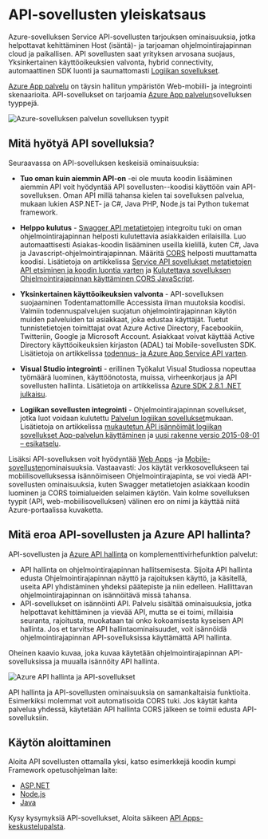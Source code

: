 <properties 
    pageTitle="API sovellusten johdanto | Microsoft Azure" 
    description="Katso, miten Azure sovelluksen-palvelun avulla voit kehittää Host (isäntä)- ja tarjoaman RESTful API." 
    services="app-service\api" 
    documentationCenter=".net" 
    authors="tdykstra" 
    manager="wpickett" 
    editor=""/>

<tags 
    ms.service="app-service-api" 
    ms.workload="web" 
    ms.tgt_pltfrm="na" 
    ms.devlang="na" 
    ms.topic="get-started-article" 
    ms.date="08/23/2016" 
    ms.author="rachelap"/>

# <a name="api-apps-overview"></a>API-sovellusten yleiskatsaus

Azure-sovelluksen Service API-sovellusten tarjouksen ominaisuuksia, jotka helpottavat kehittäminen Host (isäntä)- ja tarjoaman ohjelmointirajapinnan cloud ja paikallisen. API sovellusten saat yrityksen arvosana suojaus, Yksinkertainen käyttöoikeuksien valvonta, hybrid connectivity, automaattinen SDK luonti ja saumattomasti [Logiikan sovellukset](../app-service-logic/app-service-logic-what-are-logic-apps.md).

[Azure App palvelu](../app-service/app-service-value-prop-what-is.md) on täysin hallitun ympäristön Web-mobiili- ja integrointi skenaarioita. API-sovellukset on tarjoamia [Azure App palvelun](../app-service/app-service-value-prop-what-is.md)sovelluksen tyyppejä.

![Azure-sovelluksen palvelun sovelluksen tyypit](./media/app-service-api-apps-why-best-platform/appservicesuite.png)

## <a name="why-use-api-apps"></a>Mitä hyötyä API sovelluksia?

Seuraavassa on API-sovelluksen keskeisiä ominaisuuksia:

- **Tuo oman kuin aiemmin API-on** -ei ole muuta koodin lisääminen aiemmin API voit hyödyntää API sovellusten--koodisi käyttöön vain API-sovelluksen. Oman API millä tahansa kielen tai sovelluksen palvelua, mukaan lukien ASP.NET- ja C#, Java PHP, Node.js tai Python tukemat framework.

- **Helppo kulutus** - [Swagger API metatietojen](http://swagger.io/) integroitu tuki on oman ohjelmointirajapinnan helposti kulutettavia asiakkaiden erilaisilla.  Luo automaattisesti Asiakas-koodin lisääminen useilla kielillä, kuten C#, Java ja Javascript-ohjelmointirajapinnan. Määritä [CORS](app-service-api-cors-consume-javascript.md) helposti muuttamatta koodisi. Lisätietoja on artikkelissa [Service API sovellukset metatietojen API etsiminen ja koodin luontia varten](app-service-api-metadata.md) ja [Kulutettava sovelluksen Ohjelmointirajapinnan käyttäminen CORS JavaScript](app-service-api-cors-consume-javascript.md). 

- **Yksinkertainen käyttöoikeuksien valvonta** - API-sovelluksen suojaaminen Todentamattomille Accessista ilman muutoksia koodisi. Valmiin todennuspalvelujen suojatun ohjelmointirajapinnan käytön muiden palveluiden tai asiakkaat, joka edustaa käyttäjät. Tuetut tunnistetietojen toimittajat ovat Azure Active Directory, Facebookiin, Twitteriin, Google ja Microsoft Account. Asiakkaat voivat käyttää Active Directory käyttöoikeuksien kirjaston (ADAL) tai Mobile-sovellusten SDK. Lisätietoja on artikkelissa [todennus- ja Azure App Service API varten](app-service-api-authentication.md).

- **Visual Studio integrointi** - erillinen Työkalut Visual Studiossa nopeuttaa työmäärä luominen, käyttöönotosta, muissa, virheenkorjaus ja API sovellusten hallinta. Lisätietoja on artikkelissa [Azure SDK 2.8.1 .NET julkaisu](/blog/announcing-azure-sdk-2-8-1-for-net/).

- **Logiikan sovellusten integrointi** - Ohjelmointirajapinnan sovellukset, jotka luot voidaan kulutettu [Palvelun logiikan sovellukset](../app-service-logic/app-service-logic-what-are-logic-apps.md)mukaan.  Lisätietoja on artikkelissa [mukautetun API isännöimät logiikan sovellukset App-palvelun käyttäminen](../app-service-logic/app-service-logic-custom-hosted-api.md) ja [uusi rakenne versio 2015-08-01 – esikatselu](../app-service-logic/app-service-logic-schema-2015-08-01.md).

Lisäksi API-sovelluksen voit hyödyntää [Web Apps](../app-service-web/app-service-web-overview.md) -ja [Mobile-sovellusten](../app-service-mobile/app-service-mobile-value-prop.md)ominaisuuksia. Vastaavasti: Jos käytät verkkosovellukseen tai mobiilisovelluksessa isännöimiseen Ohjelmointirajapinta, se voi viedä API-sovellusten ominaisuuksia, kuten Swagger metatietojen asiakkaan koodin luominen ja CORS toimialueiden selaimen käytön. Vain kolme sovelluksen tyypit (API, web-mobiilisovelluksen) välinen ero on nimi ja käyttää niitä Azure-portaalissa kuvaketta.

## <a name="whats-the-difference-between-api-apps-and-azure-api-management"></a>Mitä eroa API-sovellusten ja Azure API hallinta?

API-sovellusten ja [Azure API hallinta](../api-management/api-management-key-concepts.md) on komplementtivirhefunktion palvelut:

* API hallinta on ohjelmointirajapinnan hallitsemisesta. Sijoita API hallinta edusta Ohjelmointirajapinnan näyttö ja rajoituksen käyttö, ja käsitellä, useita API yhdistäminen yhdeksi päätepiste ja niin edelleen. Hallittavan ohjelmointirajapinnan on isännöitävä missä tahansa.
* API-sovellukset on isännöinti API. Palvelu sisältää ominaisuuksia, jotka helpottavat kehittäminen ja vievää API, mutta se ei toimi, millaisia seuranta, rajoitusta, muokataan tai onko kokoamisesta kyseisen API hallinta. Jos et tarvitse API hallintaominaisuudet, voit isännöidä ohjelmointirajapinnan API-sovelluksissa käyttämättä API hallinta.

Oheinen kaavio kuvaa, joka kuvaa käytetään ohjelmointirajapinnan API-sovelluksissa ja muualla isännöity API hallinta.

![Azure API hallinta ja API-sovellukset](./media/app-service-api-apps-why-best-platform/apia-apim.png)

API hallinta ja API-sovellusten ominaisuuksia on samankaltaisia funktioita.  Esimerkiksi molemmat voit automatisoida CORS tuki. Jos käytät kahta palvelua yhdessä, käytetään API hallinta CORS jälkeen se toimii edusta API-sovelluksiin. 

## <a name="getting-started"></a>Käytön aloittaminen

Aloita API sovellusten ottamalla yksi, katso esimerkkejä koodin kumpi Framework opetusohjelman laite:

* [ASP.NET](app-service-api-dotnet-get-started.md) 
* [Node.js](app-service-api-nodejs-api-app.md) 
* [Java](app-service-api-java-api-app.md) 

Kysy kysymyksiä API-sovellukset, Aloita säikeen [API Apps-keskustelupalsta](https://social.msdn.microsoft.com/Forums/en-US/home?forum=AzureAPIApps). 
